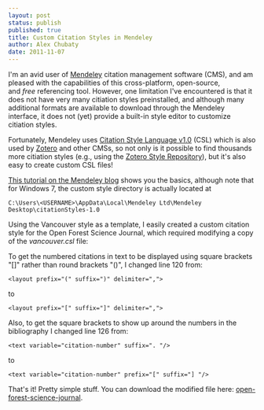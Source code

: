 ```yaml
---
layout: post
status: publish
published: true
title: Custom Citation Styles in Mendeley
author: Alex Chubaty
date: 2011-11-07
---
```


I'm an avid user of <a href="http://www.mendeley.com/">Mendeley</a> citation management software (CMS), and am pleased with the capabilities of this cross-platform, open-source, and *free* referencing tool. However, one limitation I've encountered is that it does not have very many citiation styles preinstalled, and although many additional formats are available to download through the Mendeley interface, it does not (yet) provide a built-in style editor to customize citiation styles.

Fortunately, Mendeley uses <a href="http://citationstyles.org/">Citation Style Language v1.0</a> (CSL) which is also used by <a href="http://www.zotero.org/">Zotero</a> and other CMSs, so not only is it possible to find thousands more citiation styles (e.g., using the <a href="http://www.zotero.org/styles">Zotero Style Repository</a>), but it's also easy to create custom CSL files!

<a href="http://www.mendeley.com/blog/research-tutorials/howto-edit-citation-styles-for-use-in-mendeley/">This tutorial on the Mendeley blog</a> shows you the basics, although note that for Windows 7, the custom style directory is actually located at

```
C:\Users\<USERNAME>\AppData\Local\Mendeley Ltd\Mendeley Desktop\citationStyles-1.0
```

Using the Vancouver style as a template, I easily created a custom citation style for the Open Forest Science Journal, which required modifying a copy of the *vancouver.csl* file:

To get the numbered citations in text to be displayed using square brackets "[]" rather than round brackets "()", I changed line 120 from:

```
<layout prefix="(" suffix=")" delimiter=",">
```

to

```
<layout prefix="[" suffix="]" delimiter=",">
```

Also, to get the square brackets to show up around the numbers in the bibliography I changed line 126 from:

```
<text variable="citation-number" suffix=". "/>
```

to

```
<text variable="citation-number" prefix="[" suffix="] "/>
```

That's it! Pretty simple stuff. You can download the modified file here: <a href="/uploads/2011/11/open-forest-science-journal.csl">open-forest-science-journal</a>.
